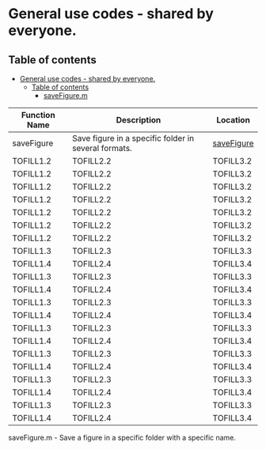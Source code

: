 # General use codes - shared by everyone.

## Table of contents

- [General use codes - shared by everyone.](#general-use-codes---shared-by-everyone)
  - [Table of contents](#table-of-contents)
    - [saveFigure.m](#savefigurem)

| Function Name | Description                                          | Location                                            |
| ------------- | ---------------------------------------------------- | --------------------------------------------------- |
| saveFigure    | Save figure in a specific folder in several formats. | [saveFigure](./Baptiste/General_Codes/saveFigure.m) |
| TOFILL1.2     | TOFILL2.2                                            | TOFILL3.2                                           |
| TOFILL1.2     | TOFILL2.2                                            | TOFILL3.2                                           |
| TOFILL1.2     | TOFILL2.2                                            | TOFILL3.2                                           |
| TOFILL1.2     | TOFILL2.2                                            | TOFILL3.2                                           |
| TOFILL1.2     | TOFILL2.2                                            | TOFILL3.2                                           |
| TOFILL1.2     | TOFILL2.2                                            | TOFILL3.2                                           |
| TOFILL1.2     | TOFILL2.2                                            | TOFILL3.2                                           |
| TOFILL1.3     | TOFILL2.3                                            | TOFILL3.3                                           |
| TOFILL1.4     | TOFILL2.4                                            | TOFILL3.4                                           |
| TOFILL1.3     | TOFILL2.3                                            | TOFILL3.3                                           |
| TOFILL1.4     | TOFILL2.4                                            | TOFILL3.4                                           |
| TOFILL1.3     | TOFILL2.3                                            | TOFILL3.3                                           |
| TOFILL1.4     | TOFILL2.4                                            | TOFILL3.4                                           |
| TOFILL1.3     | TOFILL2.3                                            | TOFILL3.3                                           |
| TOFILL1.4     | TOFILL2.4                                            | TOFILL3.4                                           |
| TOFILL1.3     | TOFILL2.3                                            | TOFILL3.3                                           |
| TOFILL1.4     | TOFILL2.4                                            | TOFILL3.4                                           |
| TOFILL1.3     | TOFILL2.3                                            | TOFILL3.3                                           |
| TOFILL1.4     | TOFILL2.4                                            | TOFILL3.4                                           |
| TOFILL1.3     | TOFILL2.3                                            | TOFILL3.3                                           |
| TOFILL1.4     | TOFILL2.4                                            | TOFILL3.4                                           |

saveFigure.m - Save a figure in a specific folder with a specific name.
